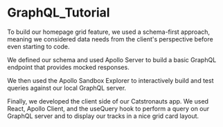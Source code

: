 # GraphQL_Tutorial

To build our homepage grid feature, we used a schema-first approach, meaning we considered data needs from the client's perspective before even starting to code.

We defined our schema and used Apollo Server to build a basic GraphQL endpoint that provides mocked responses.

We then used the Apollo Sandbox Explorer to interactively build and test queries against our local GraphQL server.

Finally, we developed the client side of our Catstronauts app. We used React, Apollo Client, and the useQuery hook to perform a query on our GraphQL server and to display our tracks in a nice grid card layout.
